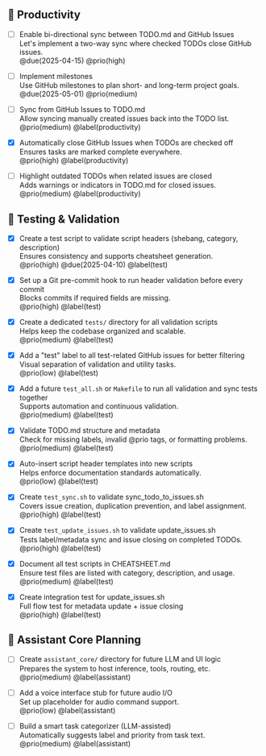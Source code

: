 ## 🌟 Productivity

- [ ] Enable bi-directional sync between TODO.md and GitHub Issues  
  Let's implement a two-way sync where checked TODOs close GitHub issues.  
  @due(2025-04-15) @prio(high)

- [ ] Implement milestones  
  Use GitHub milestones to plan short- and long-term project goals.  
  @due(2025-05-01) @prio(medium)

- [ ] Sync from GitHub Issues to TODO.md  
  Allow syncing manually created issues back into the TODO list.  
  @prio(medium) @label(productivity)

- [x] Automatically close GitHub Issues when TODOs are checked off  
  Ensures tasks are marked complete everywhere.  
  @prio(high) @label(productivity)

- [ ] Highlight outdated TODOs when related issues are closed  
  Adds warnings or indicators in TODO.md for closed issues.  
  @prio(medium) @label(productivity)

## 🪪 Testing & Validation

- [x] Create a test script to validate script headers (shebang, category, description)  
  Ensures consistency and supports cheatsheet generation.  
  @prio(high) @due(2025-04-10) @label(test)

- [x] Set up a Git pre-commit hook to run header validation before every commit  
  Blocks commits if required fields are missing.  
  @prio(high) @label(test)

- [x] Create a dedicated `tests/` directory for all validation scripts  
  Helps keep the codebase organized and scalable.  
  @prio(medium) @label(test)

- [x] Add a "test" label to all test-related GitHub issues for better filtering  
  Visual separation of validation and utility tasks.  
  @prio(low) @label(test)

- [x] Add a future `test_all.sh` or `Makefile` to run all validation and sync tests together  
  Supports automation and continuous validation.  
  @prio(medium) @label(test)

- [x] Validate TODO.md structure and metadata  
  Check for missing labels, invalid @prio tags, or formatting problems.  
  @prio(medium) @label(test)

- [x] Auto-insert script header templates into new scripts  
  Helps enforce documentation standards automatically.  
  @prio(low) @label(test)

- [x] Create `test_sync.sh` to validate sync_todo_to_issues.sh  
  Covers issue creation, duplication prevention, and label assignment.  
  @prio(high) @label(test)

- [x] Create `test_update_issues.sh` to validate update_issues.sh  
  Tests label/metadata sync and issue closing on completed TODOs.  
  @prio(high) @label(test)

- [x] Document all test scripts in CHEATSHEET.md  
  Ensure test files are listed with category, description, and usage.  
  @prio(medium) @label(test)

- [x] Create integration test for update_issues.sh  
  Full flow test for metadata update + issue closing  
  @prio(high) @label(test)

## 🚀 Assistant Core Planning

- [ ] Create `assistant_core/` directory for future LLM and UI logic  
  Prepares the system to host inference, tools, routing, etc.  
  @prio(medium) @label(assistant)

- [ ] Add a voice interface stub for future audio I/O  
  Set up placeholder for audio command support.  
  @prio(low) @label(assistant)

- [ ] Build a smart task categorizer (LLM-assisted)  
  Automatically suggests label and priority from task text.  
  @prio(medium) @label(assistant)